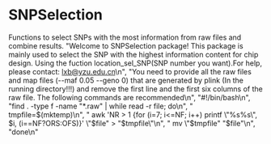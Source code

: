 # SNPSelection
Functions to select SNPs with the most information from raw files and combine results. 
"Welcome to SNPSelection package! This package is mainly used to select the SNP with the highest information content for chip design. Using the fuction location_sel_SNP(SNP number you want).For help, please contact: lxb@yzu.edu.cn\n",
				        "You need to provide all the raw files and map files (--maf 0.05 --geno 0) that are generated by plink (In the running directory!!!) and remove the first line and the first six columns of the raw file. The following commands are recommended\n",
				        "#!/bin/bash\n",
					    "find . -type f -name \"*.raw\" | while read -r file; do\n",
					    "  tmpfile=$(mktemp)\n",
					        "  awk 'NR > 1 {for (i=7; i<=NF; i++) printf \"%s%s\", $i, (i==NF?ORS:OFS)}' \"$file\" > \"$tmpfile\"\n",
					        "  mv \"$tmpfile\" \"$file\"\n",
						    "done\n"
